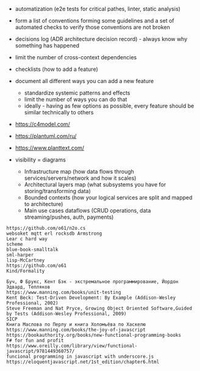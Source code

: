 * automatization (e2e tests for critical pathes, linter, static analysis)
* form a list of conventions forming some guidelines and a set of automated checks to verify those conventions are not broken
* decisions log (ADR architecture decision record) - always know why something has happened
* limit the number of cross-context dependencies
* checklists (how to add a feature)
* document all different ways you can add a new feature
  * standardize systemic patterns and effects
  * limit the number of ways you can do that
  * ideally - having as few options as possible, every feature should be similar technically to others
 
* https://c4model.com/
* https://plantuml.com/ru/
* https://www.planttext.com/
* visibility = diagrams
  * Infrastructure map (how data flows through services/servers/network and how it scales)
  * Architectural layers map (what subsystems you have for storing/transforming data)
  * Bounded contexts (how your logical services are split and mapped to architecture)
  * Main use cases dataflows (CRUD operations, data streaming/pushes, auth, payments)




```
https://github.com/o61/n2o.cs
websoket mqtt erl rocksdb Armstrong
Lear c hard way
scheme
blue-book-smalltalk
sml-harper
lisp-McCartney
https://github.com/o61
Kind/Formality
```

```
Буч, Ф Брукс, Кент Бэк - экстремальное программирование, Йордон Эдвард, Тепляков
https://www.manning.com/books/unit-testing
Kent Beck: Test-Driven Development: By Example (Addison-Wesley Professional, 2002)
Steve Freeman and Nat Pryce, Growing Object Oriented Software,Guided by Tests (Addison-Wesley Professional, 2009)
SICP
Книга Маслова по Перлу и книга Холомьёва по Хаскелю
https://www.manning.com/books/the-joy-of-javascript
https://bookauthority.org/books/new-functional-programming-books
F# for fun and profit
https://www.oreilly.com/library/view/functional-javascript/9781449360757/
funcional programming in javascript with underscore.js
https://eloquentjavascript.net/1st_edition/chapter6.html
```
